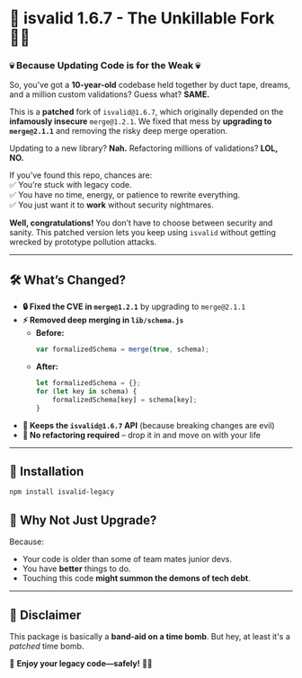 # 🚀 **isvalid 1.6.7 - The Unkillable Fork** 🏴‍☠️

### 💀 Because Updating Code is for the Weak 💀

So, you’ve got a **10-year-old** codebase held together by duct tape, dreams, and a million custom validations? Guess what? **SAME.**

This is a **patched** fork of `isvalid@1.6.7`, which originally depended on the **infamously insecure** `merge@1.2.1`. We fixed that mess by **upgrading to `merge@2.1.1`** and removing the risky deep merge operation.

Updating to a new library? **Nah.** Refactoring millions of validations? **LOL, NO.**

If you’ve found this repo, chances are:  
✅ You’re stuck with legacy code.  
✅ You have no time, energy, or patience to rewrite everything.  
✅ You just want it to **work** without security nightmares.

**Well, congratulations!** You don’t have to choose between security and sanity. This patched version lets you keep using `isvalid` without getting wrecked by prototype pollution attacks.

---

## 🛠 **What’s Changed?**
- **🔒 Fixed the CVE in `merge@1.2.1`** by upgrading to `merge@2.1.1`
- **⚡ Removed deep merging in `lib/schema.js`**
	- **Before:**
	  ```js
      var formalizedSchema = merge(true, schema);
      ```  
	- **After:**
	  ```js
      let formalizedSchema = {};
      for (let key in schema) {
          formalizedSchema[key] = schema[key];
      }
      ```  
- **🦾 Keeps the `isvalid@1.6.7` API** (because breaking changes are evil)
- **🚀 No refactoring required** – drop it in and move on with your life

---

## 🚧 **Installation**
```sh
npm install isvalid-legacy
```

## 🤔 **Why Not Just Upgrade?**
Because:
- Your code is older than some of team mates  junior devs.
- You have **better** things to do.
- Touching this code **might summon the demons of tech debt**.

---

## 🛑 **Disclaimer**
This package is basically a **band-aid on a time bomb**. But hey, at least it's a *patched* time bomb.

🚀 **Enjoy your legacy code—safely!** 🏴‍☠️